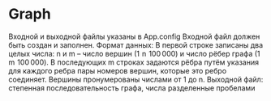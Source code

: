 # Graph
Входной и выходной файлы указаны в App.config
Входной файл должен быть создан и заполнен. Формат данных: 
В первой строке записаны два целых числа: n и m – число вершин (1  n  100 000) и число рёбер графа (1  m  100 000). 
В последующих m строках задаются рёбра путём указания для каждого ребра пары номеров вершин, которые это ребро соединяет. 
Вершины пронумерованы числами от 1 до n.
Выходной файл: степенная последовательность графа, числа разделенные пробелами
